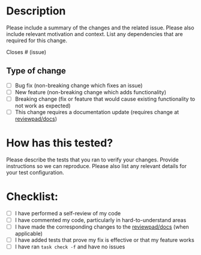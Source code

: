 # Description

Please include a summary of the changes and the related issue. Please also include relevant motivation and context. List any dependencies that are required for this change.

Closes # (issue)

## Type of change

- [ ] Bug fix (non-breaking change which fixes an issue)
- [ ] New feature (non-breaking change which adds functionality)
- [ ] Breaking change (fix or feature that would cause existing functionality to not work as expected)
- [ ] This change requires a documentation update (requires change at [reviewpad/docs](https://github.com/reviewpad/docs))

# How has this tested?

Please describe the tests that you ran to verify your changes. Provide instructions so we can reproduce. Please also list any relevant details for your test configuration.

# Checklist:

- [ ] I have performed a self-review of my code
- [ ] I have commented my code, particularly in hard-to-understand areas
- [ ] I have made the corresponding changes to the [reviewpad/docs](https://github.com/reviewpad/docs) (when applicable)
- [ ] I have added tests that prove my fix is effective or that my feature works
- [ ] I have ran `task check -f` and have no issues
